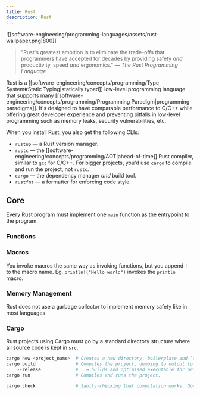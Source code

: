 ```yaml
---
title: Rust
description: Rust
---
```

![[software-engineering/programming-languages/assets/rust-wallpaper.png|800]]
> "Rust's greatest ambition is to eliminate the trade-offs that programmers have accepted for decades by providing safety *and* productivity, speed *and* ergonomics." — *The Rust Programming Language*

Rust is a [[software-engineering/concepts/programming/Type System#Static Typing|statically typed]] low-level programming language that supports many [[software-engineering/concepts/programming/Programming Paradigm|programming paradigms]]. It's designed to have comparable performance to C/C++ while offering great developer experience and preventing pitfalls in low-level programming such as memory leaks, security vulnerabilities, etc.

When you install Rust, you also get the following CLIs:
- `rustup` — a Rust version manager.
- `rustc` — the [[software-engineering/concepts/programming/AOT|ahead-of-time]] Rust compiler, similar to `gcc` for C/C++. For bigger projects, you'd use `cargo` to compile and run the project, not `rustc`.
- `cargo` — the dependency manager *and* build tool.
- `rustfmt` — a formatter for enforcing code style.

## Core
Every Rust program must implement one `main` function as the entrypoint to the program.


### Functions
### Macros
You invoke macros the same way as invoking functions, but you append `!` to the macro name.
Eg. `println!("Hello world")` invokes the `println` macro.

### Memory Management
Rust does not use a garbage collector to implement memory safety like in most languages.

### Cargo
Rust projects using Cargo must go by a standard directory structure where all source code is kept in `src`.
```bash
cargo new <project_name>  # Creates a new directory, boilerplate and `Cargo.toml` file.
cargo build               # Compiles the project, dumping to output to a `target` directory.
    --release             #   → builds and optimised executable for production.
cargo run                 # Compiles and runs the project.

cargo check               # Sanity-checking that compilation works. Doesn't produce executables.
``` 


